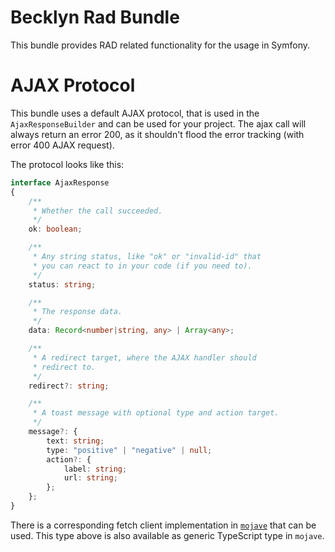 Becklyn Rad Bundle
==================

This bundle provides RAD related functionality for the usage in Symfony.


AJAX Protocol
=============

This bundle uses a default AJAX protocol, that is used in the `AjaxResponseBuilder` and can be used for your
project. The ajax call will always return an error 200, as it shouldn't flood the error tracking (with error 400
AJAX request).

The protocol looks like this:

```typescript
interface AjaxResponse
{
    /**
     * Whether the call succeeded.
     */
    ok: boolean;

    /**
     * Any string status, like "ok" or "invalid-id" that
     * you can react to in your code (if you need to).
     */
    status: string;

    /**
     * The response data.
     */
    data: Record<number|string, any> | Array<any>;

    /**
     * A redirect target, where the AJAX handler should 
     * redirect to.
     */
    redirect?: string;

    /**
     * A toast message with optional type and action target.
     */
    message?: {
        text: string;
        type: "positive" | "negative" | null;
        action?: {
            label: string;
            url: string;
        };
    };
}
```

There is a corresponding fetch client implementation in [`mojave`](https://github.com/Becklyn/mojave) that can be used.
This type above is also available as generic TypeScript type in `mojave`.
